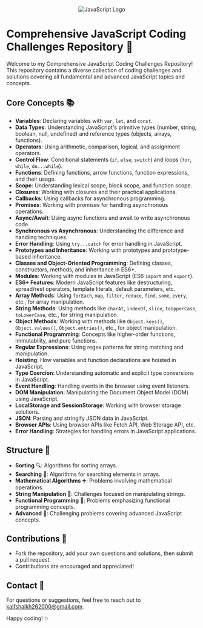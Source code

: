 <p align="center">
  <img src="https://upload.wikimedia.org/wikipedia/commons/thumb/9/99/Unofficial_JavaScript_logo_2.svg/64px-Unofficial_JavaScript_logo_2.svg.png" alt="JavaScript Logo">
</p>

# Comprehensive JavaScript Coding Challenges Repository 🚀

Welcome to my Comprehensive JavaScript Coding Challenges Repository! This repository contains a diverse collection of coding challenges and solutions covering all fundamental and advanced JavaScript topics and concepts.

## Core Concepts 📚

- **Variables**: Declaring variables with `var`, `let`, and `const`.
- **Data Types**: Understanding JavaScript's primitive types (number, string, boolean, null, undefined) and reference types (objects, arrays, functions).
- **Operators**: Using arithmetic, comparison, logical, and assignment operators.
- **Control Flow**: Conditional statements (`if`, `else`, `switch`) and loops (`for`, `while`, `do...while`).
- **Functions**: Defining functions, arrow functions, function expressions, and their usage.
- **Scope**: Understanding lexical scope, block scope, and function scope.
- **Closures**: Working with closures and their practical applications.
- **Callbacks**: Using callbacks for asynchronous programming.
- **Promises**: Working with promises for handling asynchronous operations.
- **Async/Await**: Using async functions and await to write asynchronous code.
- **Synchronous vs Asynchronous**: Understanding the difference and handling techniques.
- **Error Handling**: Using `try...catch` for error handling in JavaScript.
- **Prototypes and Inheritance**: Working with prototypes and prototype-based inheritance.
- **Classes and Object-Oriented Programming**: Defining classes, constructors, methods, and inheritance in ES6+.
- **Modules**: Working with modules in JavaScript (ES6 `import` and `export`).
- **ES6+ Features**: Modern JavaScript features like destructuring, spread/rest operators, template literals, default parameters, etc.
- **Array Methods**: Using `forEach`, `map`, `filter`, `reduce`, `find`, `some`, `every`, etc., for array manipulation.
- **String Methods**: Using methods like `charAt`, `indexOf`, `slice`, `toUpperCase`, `toLowerCase`, etc., for string manipulation.
- **Object Methods**: Working with methods like `Object.keys()`, `Object.values()`, `Object.entries()`, etc., for object manipulation.
- **Functional Programming**: Concepts like higher-order functions, immutability, and pure functions.
- **Regular Expressions**: Using regex patterns for string matching and manipulation.
- **Hoisting**: How variables and function declarations are hoisted in JavaScript.
- **Type Coercion**: Understanding automatic and explicit type conversions in JavaScript.
- **Event Handling**: Handling events in the browser using event listeners.
- **DOM Manipulation**: Manipulating the Document Object Model (DOM) using JavaScript.
- **LocalStorage and SessionStorage**: Working with browser storage solutions.
- **JSON**: Parsing and stringify JSON data in JavaScript.
- **Browser APIs**: Using browser APIs like Fetch API, Web Storage API, etc.
- **Error Handling**: Strategies for handling errors in JavaScript applications.

## Structure 📂

- **Sorting** 🔍: Algorithms for sorting arrays.
- **Searching** 🔎: Algorithms for searching elements in arrays.
- **Mathematical Algorithms** ➕: Problems involving mathematical operations.
- **String Manipulation** 🔡: Challenges focused on manipulating strings.
- **Functional Programming** 🎯: Problems emphasizing functional programming concepts.
- **Advanced** 🌟: Challenging problems covering advanced JavaScript concepts.

## Contributions 🌟

- Fork the repository, add your own questions and solutions, then submit a pull request.
- Contributions are encouraged and appreciated!

## Contact 📧

For questions or suggestions, feel free to reach out to [kaifshaikh262000@gmail.com](mailto:kaifshaikh262000@gmail.com).

Happy coding! ✨
